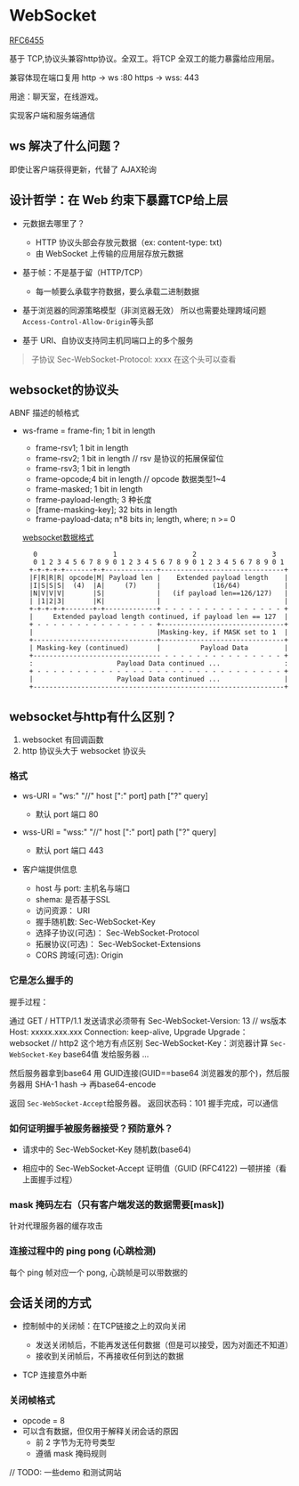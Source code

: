 # WebSocket
[RFC6455](https://datatracker.ietf.org/doc/html/rfc6455)

基于 TCP,协议头兼容http协议。全双工。将TCP 全双工的能力暴露给应用层。

兼容体现在端口复用
http -> ws :80
https -> wss: 443

用途：聊天室，在线游戏。

实现客户端和服务端通信

## ws 解决了什么问题？
即使让客户端获得更新，代替了 AJAX轮询

## 设计哲学：在 Web 约束下暴露TCP给上层

- 元数据去哪里了？
  - HTTP 协议头部会存放元数据（ex: content-type: txt)
  - 由 WebSocket 上传输的应用层存放元数据
- 基于帧：不是基于留（HTTP/TCP）
  - 每一帧要么承载字符数据，要么承载二进制数据
- 基于浏览器的同源策略模型（非浏览器无效） 
  所以也需要处理跨域问题`Access-Control-Allow-Origin`等头部

- 基于 URI、自协议支持同主机同端口上的多个服务
> 子协议 Sec-WebSocket-Protocol: xxxx 在这个头可以查看


## websocket的协议头

ABNF 描述的帧格式
- ws-frame = frame-fin; 1 bit in length
  - frame-rsv1; 1 bit in length
  - frame-rsv2; 1 bit in length // rsv 是协议的拓展保留位
  - frame-rsv3; 1 bit in length
  - frame-opcode;4 bit in length // opcode 数据类型1~4
  - frame-masked; 1 bit in length
  - frame-payload-length; 3 种长度
  - [frame-masking-key]; 32 bits in length
  - frame-payload-data; n*8 bits in; length, where; n >= 0

  [websocket数据格式](https://datatracker.ietf.org/doc/html/rfc6455#section-5.2)
``` 
      0                   1                   2                   3
      0 1 2 3 4 5 6 7 8 9 0 1 2 3 4 5 6 7 8 9 0 1 2 3 4 5 6 7 8 9 0 1
     +-+-+-+-+-------+-+-------------+-------------------------------+
     |F|R|R|R| opcode|M| Payload len |    Extended payload length    |
     |I|S|S|S|  (4)  |A|     (7)     |             (16/64)           |
     |N|V|V|V|       |S|             |   (if payload len==126/127)   |
     | |1|2|3|       |K|             |                               |
     +-+-+-+-+-------+-+-------------+ - - - - - - - - - - - - - - - +
     |     Extended payload length continued, if payload len == 127  |
     + - - - - - - - - - - - - - - - +-------------------------------+
     |                               |Masking-key, if MASK set to 1  |
     +-------------------------------+-------------------------------+
     | Masking-key (continued)       |          Payload Data         |
     +-------------------------------- - - - - - - - - - - - - - - - +
     :                     Payload Data continued ...                :
     + - - - - - - - - - - - - - - - - - - - - - - - - - - - - - - - +
     |                     Payload Data continued ...                |
     +---------------------------------------------------------------+
```
## websocket与http有什么区别？


1. websocket 有回调函数
2. http 协议头大于 websocket 协议头

### 格式
- ws-URI = "ws:" "//" host [":" port] path ["?" query]
  - 默认 port 端口 80 
- wss-URI = "wss:" "//" host [":" port] path ["?" query]
  - 默认 port 端口 443 

- 客户端提供信息
  - host 与 port: 主机名与端口
  - shema: 是否基于SSL
  - 访问资源： URI
  - 握手随机数: Sec-WebSocket-Key
  - 选择子协议(可选)： Sec-WebSocket-Protocol
  - 拓展协议(可选)： Sec-WebSocket-Extensions
  - CORS 跨域(可选): Origin

### 它是怎么握手的
握手过程：

  通过 GET / HTTP/1.1 发送请求必须带有
  Sec-WebSocket-Version: 13 // ws版本
  Host: xxxxx.xxx.xxx
  Connection: keep-alive, Upgrade 
  Upgrade： websocket // http2 这个地方有点区别
  Sec-WebSocket-Key：浏览器计算 `Sec-WebSocket-Key` base64值 发给服务器
  ...

  然后服务器拿到base64 用 GUID连接(GUID==base64 浏览器发的那个)，然后服务器用 SHA-1 hash -> 再base64-encode  

  返回 `Sec-WebSocket-Accept`给服务器。
  返回状态码：101
  握手完成，可以通信

### 如何证明握手被服务器接受？预防意外？

- 请求中的 Sec-WebSocket-Key 随机数(base64)

- 相应中的 Sec-WebSocket-Accept 证明值（GUID (RFC4122) 一顿拼接（看上面握手过程）

### mask 掩码左右（只有客户端发送的数据需要[mask])
针对代理服务器的缓存攻击

### 连接过程中的 ping pong (心跳检测)
每个 ping 帧对应一个 pong, 心跳帧是可以带数据的

## 会话关闭的方式

- 控制帧中的关闭帧：在TCP链接之上的双向关闭
  - 发送关闭帧后，不能再发送任何数据（但是可以接受，因为对面还不知道）
  - 接收到关闭帧后，不再接收任何到达的数据

- TCP 连接意外中断

### 关闭帧格式
- opcode = 8
- 可以含有数据，但仅用于解释关闭会话的原因
  - 前 2 字节为无符号类型
  - 遵循 mask 掩码规则

// TODO: 一些demo 和测试网站 